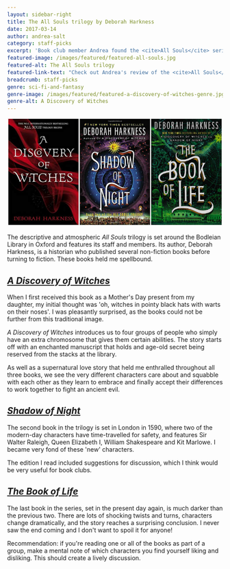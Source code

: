 ```yaml
---
layout: sidebar-right
title: The All Souls trilogy by Deborah Harkness
date: 2017-03-14
author: andrea-salt
category: staff-picks
excerpt: 'Book club member Andrea found the <cite>All Souls</cite> series "spellbinding".'
featured-image: /images/featured/featured-all-souls.jpg
featured-alt: The All Souls trilogy
featured-link-text: "Check out Andrea's review of the <cite>All Souls</cite> series"
breadcrumb: staff-picks
genre: sci-fi-and-fantasy
genre-image: /images/featured/featured-a-discovery-of-witches-genre.jpg
genre-alt: A Discovery of Witches
---
```


![The All Souls trilogy](/images/featured/featured-all-souls.jpg)

The descriptive and atmospheric <cite>All Souls</cite> trilogy is set around the Bodleian Library in Oxford and features its staff and members. Its author, Deborah Harkness, is a historian who published several non-fiction books before turning to fiction. These books held me spellbound.

## [<cite>A Discovery of Witches</cite>](https://suffolk.spydus.co.uk/cgi-bin/spydus.exe/ENQ/OPAC/BIBENQ?BRN=425041)

When I first received this book as a Mother's Day present from my daughter, my initial thought was 'oh, witches in pointy black hats with warts on their noses'. I was pleasantly surprised, as the books could not be further from this traditional image.

<cite>A Discovery of Witches</cite> introduces us to four groups of people who simply have an extra chromosome that gives them certain abilities. The story starts off with an enchanted manuscript that holds and age-old secret being reserved from the stacks at the library.

As well as a supernatural love story that held me enthralled throughout all three books, we see the very different characters care about and squabble with each other as they learn to embrace and finally accept their differences to work together to fight an ancient evil.

## [<cite>Shadow of Night</cite>](https://suffolk.spydus.co.uk/cgi-bin/spydus.exe/ENQ/OPAC/BIBENQ?BRN=1303565)

The second book in the trilogy is set in London in 1590, where two of the modern-day characters have time-travelled for safety, and features Sir Walter Raleigh, Queen Elizabeth I, William Shakespeare and Kit Marlowe. I became very fond of these 'new' characters.

The edition I read included suggestions for discussion, which I think would be very useful for book clubs.

## [<cite>The Book of Life</cite>](https://suffolk.spydus.co.uk/cgi-bin/spydus.exe/ENQ/OPAC/BIBENQ?BRN=1735564)

The last book in the series, set in the present day again, is much darker than the previous two. There are lots of shocking twists and turns, characters change dramatically, and the story reaches a surprising conclusion. I never saw the end coming and I don't want to spoil it for anyone!

Recommendation: if you're reading one or all of the books as part of a group, make a mental note of which characters you find yourself liking and disliking. This should create a lively discussion.
